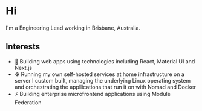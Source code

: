 # Hi

I'm a Engineering Lead working in Brisbane, Australia.

## Interests

- 🌱 Building web apps using technologies including React, Material UI and Next.js
- ⚙️ Running my own self-hosted services at home infrastructure on a server I custom built, managing the underlying Linux operating system and orchestrating the appllications that run it on with Nomad and Docker
- ⚡️ Building enterprise microfrontend applications using Module Federation
